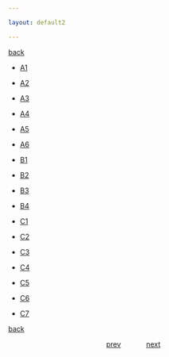 ```yaml
---

layout: default2

---
```


<p style="text-align:left"><a href="../index.html">back</a></p>

- [A1](./A1.html)

- [A2](./A2.html)

- [A3](./A3.html)

- [A4](./A4.html)

- [A5](./A5.html)

- [A6](./A6.html)

- [B1](./B1.html)

- [B2](./B2.html)

- [B3](./B3.html)

- [B4](./B4.html)

- [C1](./C1.html)

- [C2](./C2.html)

- [C3](./3.html)

- [C4](./C4.html)

- [C5](./C5.html)

- [C6](./C6.html)

- [C7](./C7.html)

<p style="text-align:left"><a href="../index.html">back</a></p>

<p style="text-align:center"><a href="./my-page.html">prev</a>&nbsp;&nbsp;&nbsp;&nbsp;&nbsp;&nbsp;&nbsp;&nbsp;&nbsp;&nbsp;&nbsp;&nbsp;&nbsp;<a href="./my-page.html">next</a></p>




